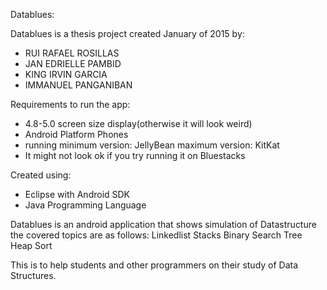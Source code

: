 Datablues:

Datablues is a thesis project created January of 2015 by:
- RUI RAFAEL ROSILLAS
- JAN EDRIELLE PAMBID
- KING IRVIN GARCIA
- IMMANUEL PANGANIBAN

Requirements to run the app:
 - 4.8-5.0 screen size display(otherwise it will look weird)
 - Android Platform Phones
 - running minimum version: JellyBean maximum version: KitKat
 - It might not look ok if you try running it on Bluestacks
 
Created using:
- Eclipse with Android SDK
- Java Programming Language


Datablues is an android application that shows simulation of Datastructure
the covered topics are as follows:
Linkedlist
Stacks
Binary Search Tree
Heap Sort

This is to help students and other programmers on their study of Data Structures.



